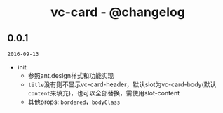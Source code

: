 <h1 align="center">vc-card - @changelog</h1>

## 0.0.1

`2016-09-13`

- init
  - 参照ant.design样式和功能实现
  - `title`没有则不显示vc-card-header，默认slot为vc-card-body(默认`content`来填充)，也可以全部替换，需使用slot-content
  - 其他props: `bordered`，`bodyClass`
